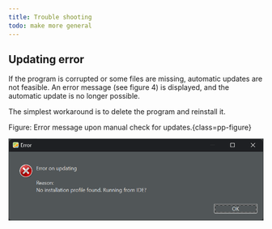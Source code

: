 ```yaml
---
title: Trouble shooting
todo: make more general
---
```


## Updating error

If the program is corrupted or some files are missing, automatic updates are not feasible. An error message (see figure 4) is displayed, and the automatic update is no longer possible.

The simplest workaround is to delete the program and reinstall it.

Figure: Error message upon manual check for updates.{class=pp-figure}

![](images/error-on-updating.png)